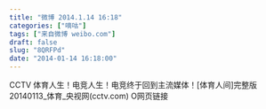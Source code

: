 ```yaml
---
title: "微博 2014.1.14 16:18"
categories: ["嘀咕"]
tags: ["来自微博 weibo.com"]
draft: false
slug: "8QRFPd"
date: "2014-01-14 16:18:00"
---
```


<p>CCTV 体育人生！电竞人生！电竞终于回到主流媒体！[体育人间]完整版 20140113_体育_央视网(cctv.com) O网页链接  ​​​​</p>
